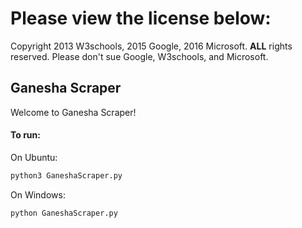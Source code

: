 # Please view the license below:
Copyright 2013 W3schools, 2015 Google, 2016 Microsoft. __ALL__ rights reserved.
Please don't sue Google, W3schools, and Microsoft.
## Ganesha Scraper
Welcome to Ganesha Scraper!
#### To run:

On Ubuntu:
~~~bash
python3 GaneshaScraper.py
~~~

On Windows:
~~~batchfile
python GaneshaScraper.py
~~~

###
